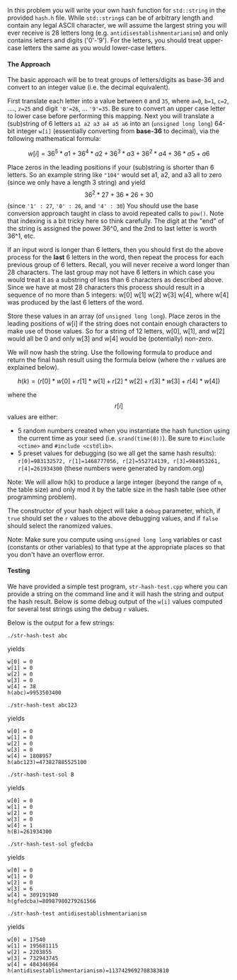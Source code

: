 
In this problem you will write your own hash function for `std::string` in the provided `hash.h` file.  While `std::string`s can be of arbitrary length and contain any legal ASCII character, we will assume the largest string you will ever receive is 28 letters long (e.g. `antidisestablishmentarianism`) and only contains letters and digits ('0'-'9').  For the letters, you should treat upper-case letters the same as you would lower-case letters.

#### The Approach

The basic approach will be to treat groups of letters/digits as base-36 and convert to an integer value (i.e. the decimal equivalent).

First translate each letter into a value between `0` and `35`, where `a=0`, `b=1`, `c=2`, ...., `z=25` and digit `'0'=26`, ... `'9'=35`.  Be sure to convert an upper case letter to lower case before performing this mapping. Next you will translate a (sub)string of 6 letters `a1 a2 a3 a4 a5 a6` into an (`unsigned long long`) 64-bit integer `w[i]` (essentially converting from **base-36** to decimal), via the following mathematical formula:


$$w[i] = 36^5*a1 + 36^4*a2 + 36^3*a3 + 36^2*a4 + 36*a5 + a6$$

Place zeros in the leading positions if your (sub)string is shorter than 6 letters. So an example string like `"104"` would set a1, a2, and a3 all to zero (since we only have a length 3 string) and yield $$36^2*27 + 36*26 + 30$$ (since `'1' : 27`, `'0' : 26`, and `'4' : 30`)  You should use the base conversion approach taught in class to avoid repeated calls to `pow()`.  Note that indexing is a bit tricky here so think carefully.  The digit at the "end" of the string is assigned the power 36^0, and the 2nd to last letter is worth 36^1, etc.  

If an input word is longer than 6 letters, then you should first do the above process for the **last** 6 letters in the word, then repeat the process for each previous group of 6 letters.  Recall, you will never receive a word longer than 28 characters.  The last group may not have 6 letters in which case you would treat it as a substring of less than 6 characters as described above.  Since we have at most 28 characters this process should result in a sequence of no more than 5 integers: w[0] w[1] w[2] w[3] w[4], where w[4] was produced by the last 6 letters of the word.

Store these values in an array (of `unsigned long long`). Place zeros in the leading positions of w[i] if the string does not contain enough characters to make use of those values. So for a string of 12 letters, w[0], w[1], and w[2] would all be 0 and only w[3] and w[4] would be (potentially) non-zero.

We will now hash the string. Use the following formula to produce and return the final hash result using the formula below (where the `r` values are explained below). 

$$h(k) = (r[0]*w[0] + r[1]*w[1] + r[2]*w[2] + r[3]*w[3] + r[4]*w[4])$$

where the $$r[i]$$ values are either:
 - 5 random numbers created when you instantiate the hash function using the current time as your seed (i.e. `srand(time(0))`). Be sure to `#include <ctime>` and `#include <cstdlib>`.
 - 5 preset values for debugging (so we all get the same hash results): `r[0]=983132572, r[1]=1468777056, r[2]=552714139, r[3]=984953261, r[4]=261934300` (these numbers were generated by random.org)

Note: We will allow h(k) to produce a large integer (beyond the range of `m`, the table size) and only mod it by the table size in the hash table (see other programming problem).

The constructor of your hash object will take a `debug` parameter, which, if `true` should set the `r` values to the above debugging values, and if `false` should select the ranomized values.

Note:  Make sure you compute using `unsigned long long` variables or cast (constants or other variables) to that type at the appropriate places so that you don't have an overflow error. 

#### Testing

We have provided a simple test program, `str-hash-test.cpp` where you can provide a string on the command line and it will hash the string and output the hash result. Below is some debug output of the `w[i]` values computed for several test strings using the debug `r` values. 

Below is the output for a few strings:

`./str-hash-test abc`

yields 

```
w[0] = 0
w[1] = 0
w[2] = 0
w[3] = 0
w[4] = 38
h(abc)=9953503400
```

`./str-hash-test abc123`

yields

```
w[0] = 0
w[1] = 0
w[2] = 0
w[3] = 0
w[4] = 1808957
h(abc123)=473827885525100
```

`./str-hash-test-sol B`

yields

```
w[0] = 0
w[1] = 0
w[2] = 0
w[3] = 0
w[4] = 1
h(B)=261934300
```

`./str-hash-test-sol gfedcba`

yields

```
w[0] = 0
w[1] = 0
w[2] = 0
w[3] = 6
w[4] = 309191940
h(gfedcba)=80987980279261566
```


`./str-hash-test antidisestablishmentarianism`

yields

```
w[0] = 17540
w[1] = 195681115
w[2] = 2203855
w[3] = 732943745
w[4] = 484346964
h(antidisestablishmentarianism)=1137429692708383810
```


